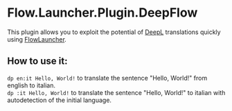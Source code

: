 # Flow.Launcher.Plugin.DeepFlow

This plugin allows you to exploit the potential of [DeepL](https://www.deepl.com/) translations quickly using [FlowLauncher](https://www.flowlauncher.com/).

## How to use it:
`dp en:it Hello, World!` to translate the sentence "Hello, World!" from english to italian.  
`dp :it Hello, World!` to translate the sentence "Hello, World!" to italian with autodetection of the initial language.  
